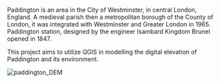 Paddington is an area in the City of Westminster, in central London, England. A medieval parish then a metropolitan borough of the County of London, it was integrated with Westminster and Greater London in 1965. Paddington station, designed by the engineer Isambard Kingdom Brunel opened in 1847. 

This project aims to utilize QGIS in modelling the digital elevation of Paddington and its environment.

![paddington_DEM](https://github.com/user-attachments/assets/2ffd51c7-4cd1-4c09-8428-864c99f5e66b)

